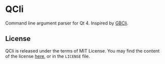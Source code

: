 # QCli

Command line argument parser for Qt 4. Inspired by [GBCli].

## License

QCli is released under the terms of MIT License. You may find the content of the license [here](http://opensource.org/licenses/MIT), or in the `LICENSE` file.

[GBCli]: https://github.com/tomaz/GBCli
